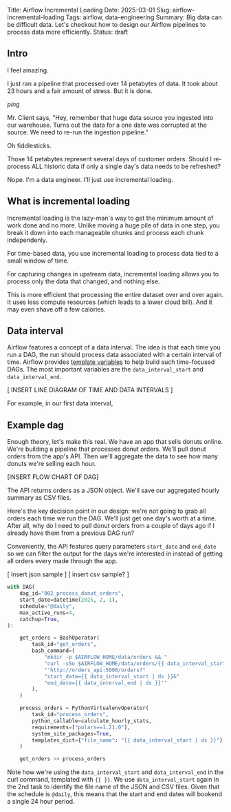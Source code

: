 Title: Airflow Incremental Loading
Date: 2025-03-01
Slug: airflow-incremental-loading
Tags: airflow, data-engineering
Summary: Big data can be difficult data. Let's checkout how to design our Airflow pipelines to process data more efficiently. 
Status: draft

## Intro
I feel amazing. 

I just ran a pipeline that processed over 14 petabytes of data. It took about 23 hours and a fair amount of stress. But it is done. 

*ping*

Mr. Client says, "Hey, remember that huge data source you ingested into our warehouse. Turns out the data for a one date was corrupted at the source. We need to re-run the ingestion pipeline."

Oh fiddlesticks. 

Those 14 petabytes represent several days of customer orders. Should I re-process ALL historic data if only a single day's data needs to be refreshed? 

Nope. I'm a data engineer. I'll just use incremental loading. 


## What is incremental loading
Incremental loading is the lazy-man's way to get the minimum amount of work done and no more. Unlike moving a huge pile of data in one step, you break it down into each manageable chunks and process each chunk independenly. 

For time-based data, you use incremental loading to process data tied to a small window of time. 

For capturing changes in upstream data, incremental loading allows you to process only the data that changed, and nothing else. 

This is more efficient that processing the entire dataset over and over again. It uses less compute resources (which leads to a lower cloud bill). And it may even shave off a few calories. 

## Data interval
Airflow features a concept of a data interval. The idea is that each time you run a DAG, the run should process data associated with a certain interval of time. Airflow provides [template variables](https://airflow.apache.org/docs/apache-airflow/stable/templates-ref.html#variables) to help build such time-focused DAGs. The most important variables are the `data_interval_start` and `data_interval_end`. 

[ INSERT LINE DIAGRAM OF TIME AND DATA INTERVALS ]

For example, in our first data interval, 

## Example dag
Enough theory, let's make this real. We have an app that sells donuts online. We're building a pipeline that processes donut orders. We'll pull donut orders from the app's API. Then we'll aggregate the data to see how many donuts we're selling each hour. 


[INSERT FLOW CHART OF DAG]

The API returns orders as a JSON object. We'll save our aggregated hourly summary as CSV files. 

Here's the key decision point in our design: we're not going to grab all orders each time we run the DAG. We'll just get one day's worth at a time. After all, why do I need to pull donut orders from a couple of days ago if I already have them from a previous DAG run?


Conveniently, the API features query parameters `start_date` and `end_date` so we can filter the output for the days we're interested in instead of getting all orders every made through the app. 

[ insert json sample ]
[ insert csv sample? ]

```python
with DAG(
    dag_id="002_process_donut_orders",
    start_date=datetime(2025, 2, 1),
    schedule="@daily",
    max_active_runs=4,
    catchup=True,
):

    get_orders = BashOperator(
        task_id="get_orders",
        bash_command=(
            "mkdir -p $AIRFLOW_HOME/data/orders && "
            "curl -sSo $AIRFLOW_HOME/data/orders/{{ data_interval_start | ds }}.json "
            "'http://orders_api:5000/orders?"
            "start_date={{ data_interval_start | ds }}&"
            "end_date={{ data_interval_end | ds }}'"
        ),
    )

    process_orders = PythonVirtualenvOperator(
        task_id="process_orders",
        python_callable=calculate_hourly_stats,
        requirements=["polars==1.21.0"],
        system_site_packages=True,
        templates_dict={"file_name": "{{ data_interval_start | ds }}"},
    )

    get_orders >> process_orders
```

Note how we're using the `data_interval_start` and `data_interval_end` in the curl command, templated with `{{ }}`. We use `data_interval_start` again in the 2nd task to identify the file name of the JSON and CSV files. Given that the schedule is `@daily`, this means that the start and end dates will bookend a single 24 hour period. 